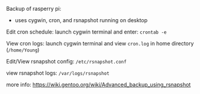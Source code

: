 Backup of rasperry pi:
-  uses cygwin, cron, and rsnapshot running on desktop

Edit cron schedule:
launch cygwin terminal and enter:
`crontab -e`

View cron logs:
launch cygwin terminal and view `cron.log` in home directory (`/home/Young`) 

Edit/View rsnapshot config:
`/etc/rsnapshot.conf`

view rsnapshot logs:
`/var/logs/rsnapshot`

more info:
https://wiki.gentoo.org/wiki/Advanced_backup_using_rsnapshot

